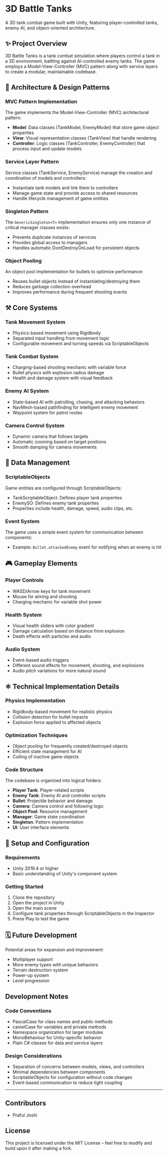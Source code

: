 # 3D Battle Tanks

A 3D tank combat game built with Unity, featuring player-controlled tanks, enemy AI, and object-oriented architecture.

## ✨ Project Overview

3D Battle Tanks is a tank combat simulation where players control a tank in a 3D environment, battling against AI-controlled enemy tanks. The game employs a Model-View-Controller (MVC) pattern along with service layers to create a modular, maintainable codebase.

## 🎨 Architecture & Design Patterns

### MVC Pattern Implementation
The game implements the Model-View-Controller (MVC) architectural pattern:
- **Model**: Data classes (TankModel, EnemyModel) that store game object properties
- **View**: Visual representation classes (TankView) that handle rendering
- **Controller**: Logic classes (TankController, EnemyController) that process input and update models

### Service Layer Pattern
Service classes (TankService, EnemyService) manage the creation and coordination of models and controllers:
- Instantiate tank models and link them to controllers
- Manage game state and provide access to shared resources
- Handle lifecycle management of game entities

### Singleton Pattern
The `GenericSingleton<T>` implementation ensures only one instance of critical manager classes exists:
- Prevents duplicate instances of services
- Provides global access to managers
- Handles automatic DontDestroyOnLoad for persistent objects

### Object Pooling
An object pool implementation for bullets to optimize performance:
- Reuses bullet objects instead of instantiating/destroying them
- Reduces garbage collection overhead
- Improves performance during frequent shooting events

## ⚒️ Core Systems

### Tank Movement System
- Physics-based movement using Rigidbody
- Separated input handling from movement logic
- Configurable movement and turning speeds via ScriptableObjects

### Tank Combat System
- Charging-based shooting mechanic with variable force
- Bullet physics with explosion radius damage
- Health and damage system with visual feedback

### Enemy AI System
- State-based AI with patrolling, chasing, and attacking behaviors
- NavMesh-based pathfinding for intelligent enemy movement
- Waypoint system for patrol routes

### Camera Control System
- Dynamic camera that follows targets
- Automatic zooming based on target positions
- Smooth damping for camera movements

## 📒 Data Management

### ScriptableObjects
Game entities are configured through ScriptableObjects:
- TankScriptableObject: Defines player tank properties
- EnemySO: Defines enemy tank properties
- Properties include health, damage, speed, audio clips, etc.

### Event System
The game uses a simple event system for communication between components:
- Example: `Bullet.attackedEnemy` event for notifying when an enemy is hit

## 🎮 Gameplay Elements

### Player Controls
- WASD/Arrow keys for tank movement
- Mouse for aiming and shooting
- Charging mechanic for variable shot power

### Health System
- Visual health sliders with color gradient
- Damage calculation based on distance from explosion
- Death effects with particles and audio

### Audio System
- Event-based audio triggers
- Different sound effects for movement, shooting, and explosions
- Audio pitch variations for more natural sound

## ⚛️ Technical Implementation Details

### Physics Implementation
- Rigidbody-based movement for realistic physics
- Collision detection for bullet impacts
- Explosion force applied to affected objects

### Optimization Techniques
- Object pooling for frequently created/destroyed objects
- Efficient state management for AI
- Culling of inactive game objects

### Code Structure
The codebase is organized into logical folders:
- **Player Tank**: Player-related scripts
- **Enemy Tank**: Enemy AI and controller scripts
- **Bullet**: Projectile behavior and damage
- **Camera**: Camera control and following logic
- **Object Pool**: Resource management
- **Manager**: Game state coordination
- **Singleton**: Pattern implementation
- **UI**: User interface elements

## 🧱 Setup and Configuration

### Requirements
- Unity 2019.4 or higher
- Basic understanding of Unity's component system

### Getting Started
1. Clone the repository
2. Open the project in Unity
3. Open the main scene
4. Configure tank properties through ScriptableObjects in the Inspector
5. Press Play to test the game

## 🗓️ Future Development

Potential areas for expansion and improvement:
- Multiplayer support
- More enemy types with unique behaviors
- Terrain destruction system
- Power-up system
- Level progression

## Development Notes

### Code Conventions
- PascalCase for class names and public methods
- camelCase for variables and private methods
- Namespace organization for larger modules
- MonoBehaviour for Unity-specific behavior
- Plain C# classes for data and service layers

### Design Considerations
- Separation of concerns between models, views, and controllers
- Minimal dependencies between components
- ScriptableObjects for configuration without code changes
- Event-based communication to reduce tight coupling

---

## Contributors
- Praful Joshi

## License
This project is licensed under the MIT License – feel free to modify and build upon it after making a fork.

